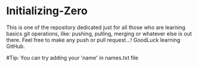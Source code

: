 # Initializing-Zero
This is one of the repository dedicated just for all those who are learning basics git operations, like: pushing, pulling, merging or whatever else is out there. Feel free to make any push or pull request...! GoodLuck learning GitHub.

#Tip: You can try adding your 'name' in names.txt file
